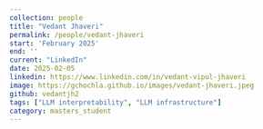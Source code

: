 ```yaml
---
collection: people
title: "Vedant Jhaveri"
permalink: /people/vedant-jhaveri
start: 'February 2025'
end: ''
current: "LinkedIn"
date: 2025-02-05
linkedin: https://www.linkedin.com/in/vedant-vipul-jhaveri
image: https://gchochla.github.io/images/vedant-jhaveri.jpeg
github: vedantjh2
tags: ["LLM interpretability", "LLM infrastructure"]
category: masters_student
---
```

